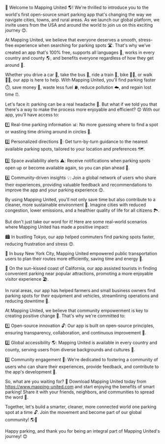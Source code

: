 🚨 Welcome to Mapping United 🌎! We're thrilled to introduce you to the world's first open-source smart parking app that's changing the way we navigate cities, towns, and rural areas. As we launch our global platform, we invite users from the USA and around the world to join us on this exciting journey 😊.

At Mapping United, we believe that everyone deserves a smooth, stress-free experience when searching for parking spots 🛣️. That's why we've created an app that's 100% free, supports all languages 💬, works in every country and county 🌎, and benefits everyone regardless of how they get around 👣.

Whether you drive a car 🚗, take the bus 🚌, ride a train 🚂, bike 🚴‍♂️, or walk 🏃‍♀️, our app is here to help. With Mapping United, you'll find parking faster ⏱️, save money 💸, waste less fuel ⛽️, reduce pollution ☁️, and regain lost time ⏰.

Let's face it: parking can be a real headache 🤯. But what if we told you that there's a way to make the process more enjoyable and efficient? 😊 With our app, you'll have access to:

1️⃣ Real-time parking information 📊: No more guessing where to find a spot or wasting time driving around in circles 🔁.

2️⃣ Personalized directions 📍: Get turn-by-turn guidance to the nearest available parking spots, tailored to your location and preferences 🗺️.

3️⃣ Space availability alerts ⚠️: Receive notifications when parking spots open up or become available again, so you can plan ahead 📅.

4️⃣ Community-driven insights 💡: Join a global network of users who share their experiences, providing valuable feedback and recommendations to improve the app and your parking experience 😊.

By using Mapping United, you'll not only save time but also contribute to a cleaner, more sustainable environment 🌿. Imagine cities with reduced congestion, lower emissions, and a healthier quality of life for all citizens 🏞️.

But don't just take our word for it! Here are some real-world scenarios where Mapping United has made a positive impact:

🏙️ In bustling Tokyo, our app helped commuters find parking spots faster, reducing frustration and stress 😊.

🚌 In busy New York City, Mapping United empowered public transportation users to plan their routes more efficiently, saving time and energy 💪.

🚂 On the sun-kissed coast of California, our app assisted tourists in finding convenient parking near popular attractions, promoting a more enjoyable visitor experience 🏖️.

In rural areas, our app has helped farmers and small business owners find parking spots for their equipment and vehicles, streamlining operations and reducing downtime 🌾.

At Mapping United, we believe that community empowerment is key to creating positive change 💪. That's why we're committed to:

1️⃣ Open-source innovation 🔓: Our app is built on open-source principles, ensuring transparency, collaboration, and continuous improvement 🚀.

2️⃣ Global accessibility 🌎: Mapping United is available in every country and county, serving users from diverse backgrounds and cultures 🌈.

3️⃣ Community engagement 💬: We're dedicated to fostering a community of users who can share their experiences, provide feedback, and contribute to the app's development 🤝.

So, what are you waiting for? 🎉 Download Mapping United today from https://www.mapping-united.com and start enjoying the benefits of smart parking! Share it with your friends, neighbors, and communities to spread the word 💬.

Together, let's build a smarter, cleaner, more connected world one parking spot at a time 🔓. Join the movement and become part of our global community! 🌎💖

Happy parking, and thank you for being an integral part of Mapping United's journey! 😊